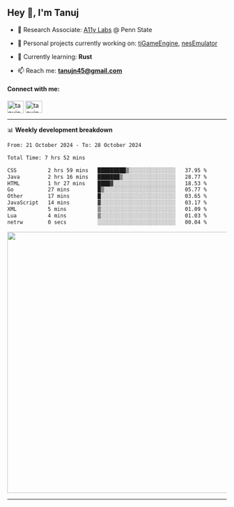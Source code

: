 <h2>Hey 👋, I'm Tanuj</h2>

- 🔬 Research Associate: [A11y Labs](https://a11y.ist.psu.edu/) @ Penn State 

- 🔭 Personal projects currently working on: [tjGameEngine](https://github.com/tanujn45/tjGameEngine), [nesEmulator](https://github.com/tanujn45/nesEmulator)

- 🌱 Currently learning: **Rust**

- 📫 Reach me: **tanujn45@gmail.com**

<h4 align="left">Connect with me:</h4>
<p align="left">
<a href="https://twitter.com/tanujn45" target="blank"><img align="center" src="https://raw.githubusercontent.com/rahuldkjain/github-profile-readme-generator/master/src/images/icons/Social/twitter.svg" alt="tanujn45" height="28" width="38" /></a>
<a href="https://linkedin.com/in/tanujn45" target="blank"><img align="center" src="https://raw.githubusercontent.com/rahuldkjain/github-profile-readme-generator/master/src/images/icons/Social/linked-in-alt.svg" alt="tanujn45" height="28" width="38" /></a>
</p>

-------

📊 **Weekly development breakdown**
<!--START_SECTION:waka-->

```txt
From: 21 October 2024 - To: 28 October 2024

Total Time: 7 hrs 52 mins

CSS          2 hrs 59 mins   █████████▒░░░░░░░░░░░░░░░   37.95 %
Java         2 hrs 16 mins   ███████▒░░░░░░░░░░░░░░░░░   28.77 %
HTML         1 hr 27 mins    ████▓░░░░░░░░░░░░░░░░░░░░   18.53 %
Go           27 mins         █▒░░░░░░░░░░░░░░░░░░░░░░░   05.77 %
Other        17 mins         █░░░░░░░░░░░░░░░░░░░░░░░░   03.65 %
JavaScript   14 mins         ▓░░░░░░░░░░░░░░░░░░░░░░░░   03.17 %
XML          5 mins          ▒░░░░░░░░░░░░░░░░░░░░░░░░   01.09 %
Lua          4 mins          ▒░░░░░░░░░░░░░░░░░░░░░░░░   01.03 %
netrw        0 secs          ░░░░░░░░░░░░░░░░░░░░░░░░░   00.04 %
```

<!--END_SECTION:waka-->

<img src="https://wakatime.com/share/@018e9abd-1aa4-4aa6-9db7-5ca3b999e810/4650b67a-98aa-46b4-b598-3d8a2451f0df.svg" width="600"/>

-------
